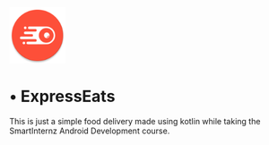 <img src="./app/src/main/food_runner_logo-web.png" width="100"/>

# • ExpressEats

This is just a simple food delivery made using kotlin while taking the SmartInternz Android Development course.
